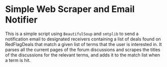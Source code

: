 # Simple Web Scraper and Email Notifier

This is a simple script using `BeautifulSoup` and `smtplib` to send a notification email to designated receivers containing a list of deals found on RedFlagDeals that match a given list of terms that the user is interested in. It parses all the current pages of the forum discussions and scrapes the titles of the discussions for the relevant terms, and adds it to the match list when a term is hit.